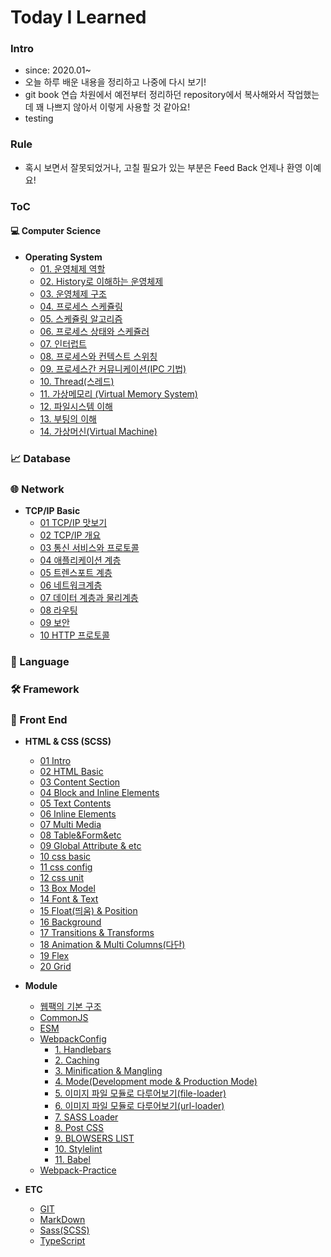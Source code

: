# Today I Learned

### Intro

* since: 2020.01~
* 오늘 하루 배운 내용을 정리하고 나중에 다시 보기!
* git book 연습 차원에서 예전부터 정리하던 repository에서 복사해와서  작업했는데 꽤 나쁘지 않아서 이렇게 사용할 것 같아요!
* testing

### Rule

* 혹시 보면서 잘못되었거나, 고칠 필요가 있는 부분은 Feed Back 언제나 환영 이예요! 

### ToC

#### 💻 Computer Science

* **Operating System**
  * [01. 운영체제 역할](https://github.com/minhee0327/gitbook/blob/master/computer-science/operatingsystem/01_.md)
  * [02. History로 이해하는 운영체제](https://github.com/minhee0327/gitbook/blob/master/computer-science/operatingsystem/02_-history.md)
  * [03. 운영체제 구조](https://github.com/minhee0327/gitbook/blob/master/computer-science/operatingsystem/03_.md)
  * [04. 프로세스 스케쥴링](https://github.com/minhee0327/gitbook/blob/master/computer-science/operatingsystem/04_.md)
  * [05. 스케쥴링 알고리즘](https://github.com/minhee0327/gitbook/blob/master/computer-science/operatingsystem/05_.md)
  * [06. 프로세스 상태와 스케쥴러](https://github.com/minhee0327/gitbook/blob/master/computer-science/operatingsystem/06_.md)
  * [07. 인터럽트](https://github.com/minhee0327/gitbook/blob/master/computer-science/operatingsystem/07_.md)
  * [08. 프로세스와 컨텍스트 스위칭](https://github.com/minhee0327/gitbook/blob/master/computer-science/operatingsystem/08_.md)
  * [09. 프로세스간 커뮤니케이션\(IPC 기법\)](https://github.com/minhee0327/gitbook/blob/master/computer-science/operatingsystem/09_.md)
  * [10. Thread\(스레드\)](https://github.com/minhee0327/gitbook/blob/master/computer-science/operatingsystem/10_thread.md)
  * [11. 가상메모리 \(Virtual Memory System\)](https://github.com/minhee0327/gitbook/blob/master/computer-science/operatingsystem/11_.md)
  * [12. 파일시스템 이해](https://github.com/minhee0327/gitbook/blob/master/computer-science/operatingsystem/12_.md)
  * [13. 부팅의 이해](https://github.com/minhee0327/gitbook/blob/master/computer-science/operatingsystem/13_.md)
  * [14. 가상머신\(Virtual Machine\)](https://github.com/minhee0327/gitbook/blob/master/computer-science/operatingsystem/14_.md)

### 📈 Database

### 🌐 Network

* **TCP/IP Basic**
  * [01 TCP/IP 맛보기](https://github.com/minhee0327/gitbook/blob/master/network/tcp-and-ip-basic/01_.md)
  * [02 TCP/IP 개요](https://github.com/minhee0327/gitbook/blob/master/network/tcp-and-ip-basic/02_tcp_ip.md)
  * [03 통신 서비스와 프로토콜](https://github.com/minhee0327/gitbook/blob/master/network/tcp-and-ip-basic/03_.md)
  * [04 애플리케이션 계층](https://github.com/minhee0327/gitbook/blob/master/network/tcp-and-ip-basic/04_.md)
  * [05 트렌스포트 계층](https://github.com/minhee0327/gitbook/blob/master/network/tcp-and-ip-basic/05_.md)
  * [06 네트워크계층](https://github.com/minhee0327/gitbook/blob/master/network/tcp-and-ip-basic/06_.md)
  * [07 데이터 계층과 물리계층](https://github.com/minhee0327/gitbook/blob/master/network/tcp-and-ip-basic/07_.md)
  * [08 라우팅](https://github.com/minhee0327/gitbook/blob/master/network/tcp-and-ip-basic/08_.md)
  * [09 보안](https://github.com/minhee0327/gitbook/blob/master/network/tcp-and-ip-basic/09_.md)
  * [10 HTTP 프로토콜](https://github.com/minhee0327/gitbook/blob/master/network/tcp-and-ip-basic/10_http.md)

### 🏴 Language

### 🛠️ Framework

### 🐥 Front End

* **HTML & CSS \(SCSS\)**
  * [01 Intro](https://github.com/minhee0327/gitbook/blob/master/frontend/html-and-css/01_intro.md)
  * [02 HTML Basic](https://github.com/minhee0327/gitbook/blob/master/frontend/html-and-css/02_basic.md)
  * [03 Content Section](https://github.com/minhee0327/gitbook/blob/master/frontend/html-and-css/03_content-sectioning.md)
  * [04 Block and Inline Elements](https://github.com/minhee0327/gitbook/blob/master/frontend/html-and-css/04_block-and-inline-elements.md)
  * [05 Text Contents](https://github.com/minhee0327/gitbook/blob/master/frontend/html-and-css/05_text-contents.md)
  * [06 Inline Elements](https://github.com/minhee0327/gitbook/blob/master/frontend/html-and-css/06_inline-elements.md)
  * [07 Multi Media](https://github.com/minhee0327/gitbook/blob/master/frontend/html-and-css/07_multimedia.md)
  * [08 Table&Form&etc](https://github.com/minhee0327/gitbook/blob/master/frontend/html-and-css/08_table-and-form-and-etc.md)
  * [09 Global Attribute & etc](https://github.com/minhee0327/gitbook/blob/master/frontend/html-and-css/09_global-attribute-and-etc.md)
  * [10 css basic](https://github.com/minhee0327/gitbook/blob/master/frontend/html-and-css/10_css-basic.md)
  * [11 css config](https://github.com/minhee0327/gitbook/blob/master/frontend/html-and-css/11_css-config.md)
  * [12 css unit](https://github.com/minhee0327/gitbook/blob/master/frontend/html-and-css/12_css-unit.md)
  * [13 Box Model](https://github.com/minhee0327/gitbook/blob/master/frontend/html-and-css/13_boxmodel.md)
  * [14 Font & Text](https://github.com/minhee0327/gitbook/blob/master/frontend/html-and-css/14_font-and-text.md)
  * [15 Float\(띄움\) & Position](https://github.com/minhee0327/gitbook/blob/master/frontend/html-and-css/15_float-and-position.md)
  * [16 Background](https://github.com/minhee0327/gitbook/blob/master/frontend/html-and-css/16_background.md)
  * [17 Transitions & Transforms](https://github.com/minhee0327/gitbook/blob/master/frontend/html-and-css/17_transition-and-transforms.md)
  * [18 Animation & Multi Columns\(다단\)](https://github.com/minhee0327/gitbook/blob/master/frontend/html-and-css/18_animation.md)
  * [19 Flex](https://github.com/minhee0327/gitbook/blob/master/frontend/html-and-css/19_flex.md)
  * [20 Grid](https://github.com/minhee0327/gitbook/blob/master/frontend/html-and-css/19_grid.md)



* **Module**
  * [웹팩의 기본 구조](https://github.com/minhee0327/gitbook/blob/master/frontend/module/webpack-basicstructure.md)
  * [CommonJS](https://github.com/minhee0327/gitbook/blob/master/frontend/module/commonjs.md)
  * [ESM](https://github.com/minhee0327/gitbook/blob/master/frontend/module/esm.md)
  * [WebpackConfig](https://github.com/minhee0327/gitbook/blob/master/frontend/module/webpackconfig/README.md)
    * [1. Handlebars](https://github.com/minhee0327/gitbook/blob/master/frontend/module/webpackconfig/01_handlebars.md)
    * [2. Caching](https://github.com/minhee0327/gitbook/blob/master/frontend/module/webpackconfig/02_caching.md)
    * [3. Minification & Mangling](https://github.com/minhee0327/gitbook/blob/master/frontend/module/webpackconfig/03_minification-and-mangling.md)
    * [4. Mode\(Development mode & Production Mode\)](https://github.com/minhee0327/gitbook/blob/master/frontend/module/webpackconfig/04_mode.md)
    * [5. 이미지 파일 모듈로 다루어보기\(file-loader\)](https://github.com/minhee0327/gitbook/blob/master/frontend/module/webpackconfig/05_file-loader.md)
    * [6. 이미지 파일 모듈로 다루어보기\(url-loader\)](https://github.com/minhee0327/gitbook/blob/master/frontend/module/webpackconfig/06_url-loader.md)
    * [7. SASS Loader](https://github.com/minhee0327/gitbook/blob/master/frontend/module/webpackconfig/07_sass-loader.md)
    * [8. Post CSS](https://github.com/minhee0327/gitbook/blob/master/frontend/module/webpackconfig/08_post-css.md)
    * [9. BLOWSERS LIST](https://github.com/minhee0327/gitbook/blob/master/frontend/module/webpackconfig/09_blowsers-list.md)
    * [10. Stylelint](https://github.com/minhee0327/gitbook/blob/master/frontend/module/webpackconfig/10_stylelint.md)
    * [11. Babel](https://github.com/minhee0327/gitbook/blob/master/frontend/module/webpackconfig/11_babel.md)
  * [Webpack-Practice](https://github.com/minhee0327/gitbook/blob/master/frontend/module/webpack-loader-and-plugin.md)
* **ETC**
  * [GIT](https://github.com/minhee0327/gitbook/blob/master/etc/git.md)
  * [MarkDown](https://github.com/minhee0327/gitbook/blob/master/etc/mark-down.md)
  * [Sass\(SCSS\)](https://github.com/minhee0327/gitbook/blob/master/frontend/scss.md)
  * [TypeScript](https://github.com/minhee0327/gitbook/blob/master/frontend/typescript.md)




